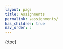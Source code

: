 ```yaml
---
layout: page
title: Assignments
permalink: /assignments/
has_children: true
nav_order: 3
---
```


{:toc}